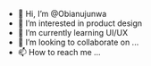 - 👋 Hi, I’m @Obianujunwa
- 👀 I’m interested in product design 
- 🌱 I’m currently learning UI/UX
- 💞️ I’m looking to collaborate on ...
- 📫 How to reach me ...

<!---
Obianujunwa/Obianujunwa is a ✨ special ✨ repository because its `README.md` (this file) appears on your GitHub profile.
You can click the Preview link to take a look at your changes.
--->
